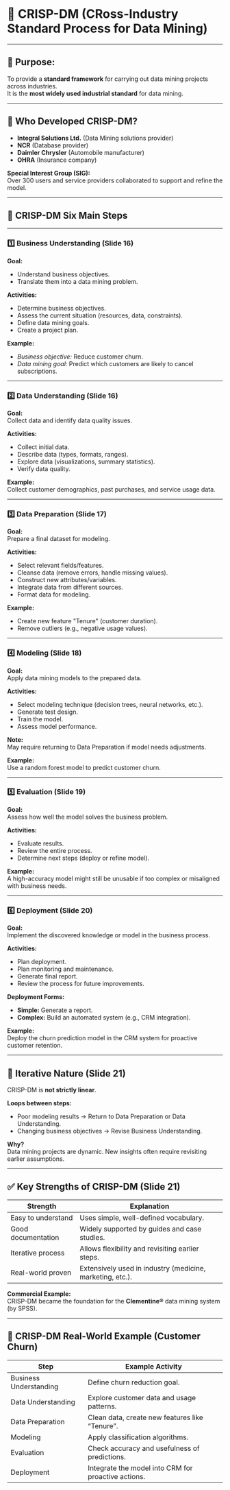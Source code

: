 # 🔵 CRISP-DM (CRoss-Industry Standard Process for Data Mining)

---

## 📖 Purpose:
To provide a **standard framework** for carrying out data mining projects across industries.  
It is the **most widely used industrial standard** for data mining.

---

## 🔎 Who Developed CRISP-DM?

- **Integral Solutions Ltd.** (Data Mining solutions provider)
- **NCR** (Database provider)
- **Daimler Chrysler** (Automobile manufacturer)
- **OHRA** (Insurance company)

**Special Interest Group (SIG):**  
Over 300 users and service providers collaborated to support and refine the model.

---

## 🔷 CRISP-DM Six Main Steps

---

### 1️⃣ Business Understanding (Slide 16)

**Goal:**  
- Understand business objectives.  
- Translate them into a data mining problem.

**Activities:**  
- Determine business objectives.  
- Assess the current situation (resources, data, constraints).  
- Define data mining goals.  
- Create a project plan.

**Example:**  
- *Business objective:* Reduce customer churn.  
- *Data mining goal:* Predict which customers are likely to cancel subscriptions.

---

### 2️⃣ Data Understanding (Slide 16)

**Goal:**  
Collect data and identify data quality issues.

**Activities:**  
- Collect initial data.  
- Describe data (types, formats, ranges).  
- Explore data (visualizations, summary statistics).  
- Verify data quality.

**Example:**  
Collect customer demographics, past purchases, and service usage data.

---

### 3️⃣ Data Preparation (Slide 17)

**Goal:**  
Prepare a final dataset for modeling.

**Activities:**  
- Select relevant fields/features.  
- Cleanse data (remove errors, handle missing values).  
- Construct new attributes/variables.  
- Integrate data from different sources.  
- Format data for modeling.

**Example:**  
- Create new feature "Tenure" (customer duration).  
- Remove outliers (e.g., negative usage values).

---

### 4️⃣ Modeling (Slide 18)

**Goal:**  
Apply data mining models to the prepared data.

**Activities:**  
- Select modeling technique (decision trees, neural networks, etc.).  
- Generate test design.  
- Train the model.  
- Assess model performance.

**Note:**  
May require returning to Data Preparation if model needs adjustments.

**Example:**  
Use a random forest model to predict customer churn.

---

### 5️⃣ Evaluation (Slide 19)

**Goal:**  
Assess how well the model solves the business problem.

**Activities:**  
- Evaluate results.  
- Review the entire process.  
- Determine next steps (deploy or refine model).

**Example:**  
A high-accuracy model might still be unusable if too complex or misaligned with business needs.

---

### 6️⃣ Deployment (Slide 20)

**Goal:**  
Implement the discovered knowledge or model in the business process.

**Activities:**  
- Plan deployment.  
- Plan monitoring and maintenance.  
- Generate final report.  
- Review the process for future improvements.

**Deployment Forms:**  
- **Simple:** Generate a report.  
- **Complex:** Build an automated system (e.g., CRM integration).

**Example:**  
Deploy the churn prediction model in the CRM system for proactive customer retention.

---

## 🔄 Iterative Nature (Slide 21)

CRISP-DM is **not strictly linear**.

**Loops between steps:**  
- Poor modeling results → Return to Data Preparation or Data Understanding.  
- Changing business objectives → Revise Business Understanding.

**Why?**  
Data mining projects are dynamic. New insights often require revisiting earlier assumptions.

---

## ✅ Key Strengths of CRISP-DM (Slide 21)

| Strength           | Explanation                                       |
|--------------------|---------------------------------------------------|
| Easy to understand | Uses simple, well-defined vocabulary.             |
| Good documentation | Widely supported by guides and case studies.      |
| Iterative process  | Allows flexibility and revisiting earlier steps.  |
| Real-world proven  | Extensively used in industry (medicine, marketing, etc.). |

**Commercial Example:**  
CRISP-DM became the foundation for the **Clementine®** data mining system (by SPSS).

---

## 📝 CRISP-DM Real-World Example (Customer Churn)

| Step                | Example Activity                                     |
|---------------------|-----------------------------------------------------|
| Business Understanding | Define churn reduction goal.                      |
| Data Understanding     | Explore customer data and usage patterns.         |
| Data Preparation       | Clean data, create new features like “Tenure”.    |
| Modeling               | Apply classification algorithms.                  |
| Evaluation             | Check accuracy and usefulness of predictions.     |
| Deployment             | Integrate the model into CRM for proactive actions. |
